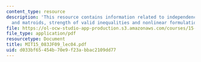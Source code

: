 ```yaml
---
content_type: resource
description: 'This resource contains information related to independence set systems
  and matroids, strength of valid inequalities and nonlinear formulations. '
file: https://ol-ocw-studio-app-production.s3.amazonaws.com/courses/15-083j-integer-programming-and-combinatorial-optimization-fall-2009/d033bf65454b70e9f23abbac2109dd77_MIT15_083JF09_lec04.pdf
file_type: application/pdf
resourcetype: Document
title: MIT15_083JF09_lec04.pdf
uid: d033bf65-454b-70e9-f23a-bbac2109dd77
---
```

